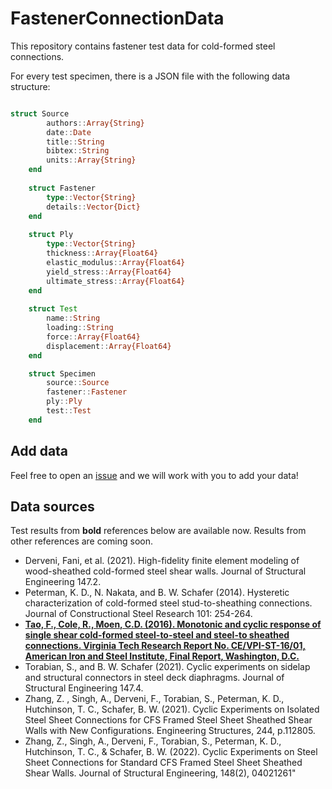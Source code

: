 # FastenerConnectionData

This repository contains fastener test data for cold-formed steel connections.

For every test specimen, there is a JSON file with the following data structure:

```julia

struct Source
        authors::Array{String}
        date::Date
        title::String
        bibtex::String
        units::Array{String}
    end
    
    struct Fastener
        type::Vector{String}
        details::Vector{Dict}
    end
    
    struct Ply
        type::Vector{String}
        thickness::Array{Float64}
        elastic_modulus::Array{Float64}
        yield_stress::Array{Float64}
        ultimate_stress::Array{Float64}
    end
    
    struct Test
        name::String
        loading::String
        force::Array{Float64}
        displacement::Array{Float64}
    end

    struct Specimen
        source::Source
        fastener::Fastener
        ply::Ply
        test::Test
    end

```

## Add data

Feel free to open an [issue](https://github.com/runtosolve/FastenerConnectionData/issues) and we will work with you to add your data!

## Data sources

Test results from **bold** references below are available now.   Results from other references are coming soon.

* Derveni, Fani, et al. (2021). High-fidelity finite element modeling of wood-sheathed cold-formed steel shear walls. Journal of Structural Engineering 147.2.
* Peterman, K. D., N. Nakata, and B. W. Schafer (2014). Hysteretic characterization of cold-formed steel stud-to-sheathing connections. Journal of Constructional Steel Research 101: 254-264.
* **[Tao, F., Cole, R., Moen, C.D. (2016). Monotonic and cyclic response of single shear cold-formed steel-to-steel and steel-to sheathed connections. Virginia Tech Research Report No. CE/VPI-ST-16/01, American Iron and Steel Institute, Final Report, Washington, D.C.](https://www.researchgate.net/profile/Aritra-Chatterjee-3/publication/333671326_Monotonic_and_Cyclic_Response_of_Single_Shear_Cold-Formed_Steel-to-Steel_and_Sheathing-to-Steel_Connections/links/5cfd974ea6fdccd1308f7ec4/Monotonic-and-Cyclic-Response-of-Single-Shear-Cold-Formed-Steel-to-Steel-and-Sheathing-to-Steel-Connections.pdf)**
* Torabian, S., and B. W. Schafer (2021). Cyclic experiments on sidelap and structural connectors in steel deck diaphragms. Journal of Structural Engineering 147.4.
* Zhang, Z. , Singh, A., Derveni, F., Torabian, S., Peterman, K. D., Hutchinson, T. C., Schafer, B. W. (2021). Cyclic Experiments on Isolated Steel Sheet Connections for CFS Framed Steel Sheet Sheathed Shear Walls with New Configurations. Engineering Structures, 244, p.112805.
* Zhang, Z., Singh, A., Derveni, F., Torabian, S., Peterman, K. D., Hutchinson, T. C., & Schafer, B. W. (2022). Cyclic Experiments on Steel Sheet Connections for Standard CFS Framed Steel Sheet Sheathed Shear Walls. Journal of Structural Engineering, 148(2), 04021261"





